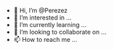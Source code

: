 - 👋 Hi, I’m @Perezez
- 👀 I’m interested in ...
- 🌱 I’m currently learning ...
- 💞️ I’m looking to collaborate on ...
- 📫 How to reach me ...

<!---
Perezez/Perezez is a ✨ special ✨ repository because its `README.md` (this file) appears on your GitHub profile.
You can click the Preview link to take a look at your changes.
--->
